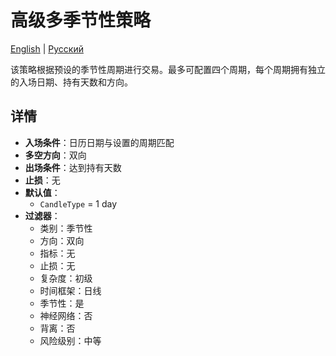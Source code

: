 # 高级多季节性策略
[English](README.md) | [Русский](README_ru.md)

该策略根据预设的季节性周期进行交易。最多可配置四个周期，每个周期拥有独立的入场日期、持有天数和方向。

## 详情

- **入场条件**：日历日期与设置的周期匹配
- **多空方向**：双向
- **出场条件**：达到持有天数
- **止损**：无
- **默认值**：
  - `CandleType` = 1 day
- **过滤器**：
  - 类别：季节性
  - 方向：双向
  - 指标：无
  - 止损：无
  - 复杂度：初级
  - 时间框架：日线
  - 季节性：是
  - 神经网络：否
  - 背离：否
  - 风险级别：中等


